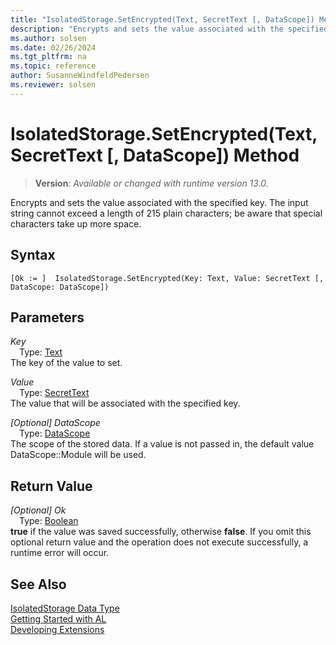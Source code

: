 ```yaml
---
title: "IsolatedStorage.SetEncrypted(Text, SecretText [, DataScope]) Method"
description: "Encrypts and sets the value associated with the specified key."
ms.author: solsen
ms.date: 02/26/2024
ms.tgt_pltfrm: na
ms.topic: reference
author: SusanneWindfeldPedersen
ms.reviewer: solsen
---
```

[//]: # (START>DO_NOT_EDIT)
[//]: # (IMPORTANT:Do not edit any of the content between here and the END>DO_NOT_EDIT.)
[//]: # (Any modifications should be made in the .xml files in the ModernDev repo.)
# IsolatedStorage.SetEncrypted(Text, SecretText [, DataScope]) Method
> **Version**: _Available or changed with runtime version 13.0._

Encrypts and sets the value associated with the specified key. The input string cannot exceed a length of 215 plain characters; be aware that special characters take up more space.


## Syntax
```AL
[Ok := ]  IsolatedStorage.SetEncrypted(Key: Text, Value: SecretText [, DataScope: DataScope])
```
## Parameters
*Key*  
&emsp;Type: [Text](../text/text-data-type.md)  
The key of the value to set.  

*Value*  
&emsp;Type: [SecretText](../secrettext/secrettext-data-type.md)  
The value that will be associated with the specified key.  

*[Optional] DataScope*  
&emsp;Type: [DataScope](../datascope/datascope-option.md)  
The scope of the stored data. If a value is not passed in, the default value DataScope::Module will be used.  


## Return Value
*[Optional] Ok*  
&emsp;Type: [Boolean](../boolean/boolean-data-type.md)  
**true** if the value was saved successfully, otherwise **false**. If you omit this optional return value and the operation does not execute successfully, a runtime error will occur.  


[//]: # (IMPORTANT: END>DO_NOT_EDIT)
## See Also
[IsolatedStorage Data Type](isolatedstorage-data-type.md)  
[Getting Started with AL](../../devenv-get-started.md)  
[Developing Extensions](../../devenv-dev-overview.md)